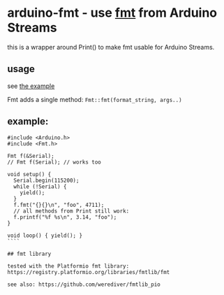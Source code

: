 # arduino-fmt - use [fmt](https://fmt.dev/8.1.1/) from Arduino Streams

this is a wrapper around Print() to make fmt usable for Arduino Streams.

## usage

see [the example](src/fmttest.cpp) 

Fmt adds a single method:  `Fmt::fmt(format_string, args..)`

## example:

`````
#include <Arduino.h>
#include <Fmt.h>

Fmt f(&Serial);
// Fmt f(Serial); // works too

void setup() {
  Serial.begin(115200);
  while (!Serial) {
    yield();
  }
  f.fmt("{}{}\n", "foo", 4711);
  // all methods from Print still work:
  f.printf("%f %s\n", 3.14, "foo");
}

void loop() { yield(); }
````

## fmt library

tested with the Platformio fmt library: https://registry.platformio.org/libraries/fmtlib/fmt

see also: https://github.com/werediver/fmtlib_pio
